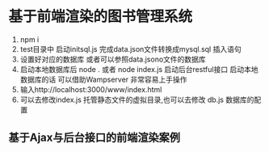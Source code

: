 # 基于前端渲染的图书管理系统

1. npm i
2. test目录中 启动initsql.js 完成data.json文件转换成mysql.sql 插入语句
3. 设置好对应的数据库 或者可以参照data.jsono文件的数据库
4. 启动本地数据库后  node . 或者 node index.js 启动后台restful接口
   启动本地数据库的话  可以借助Wampserver 非常容易上手操作
5. 输入http://localhost:3000/www/index.html
6. 可以去修改index.js 托管静态文件的虚拟目录,也可以去修改 db.js 数据库的配置


## 基于Ajax与后台接口的前端渲染案例